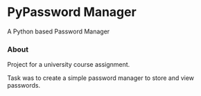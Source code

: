 # PyPassword Manager
A Python based Password Manager

### About
Project for a university course assignment. 

Task was to create a simple password manager to store and view passwords.

